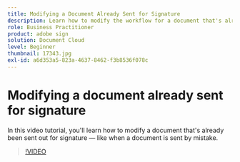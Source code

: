 ```yaml
---
title: Modifying a Document Already Sent for Signature
description: Learn how to modify the workflow for a document that's already in progress
role: Business Practitioner
product: adobe sign
solution: Document Cloud
level: Beginner
thumbnail: 17343.jpg
exl-id: a6d353a5-823a-4637-8462-f3b8536f078c
---
```

# Modifying a document already sent for signature

In this video tutorial, you'll learn how to modify a document that's already been sent out for signature — like when a document is sent by mistake.

>[!VIDEO](https://video.tv.adobe.com/v/17343?hidetitle=true)
